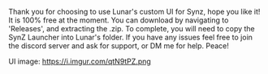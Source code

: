 Thank you for choosing to use Lunar's custom UI for Synz, hope you like it! It is 100% free at the moment. You can download by navigating to 'Releases', and extracting the .zip. To complete, you will need to copy the SynZ Launcher into Lunar's folder. If you have any issues feel free to join the discord server and ask for support, or DM me for help. Peace!

UI image: https://i.imgur.com/qtN9tPZ.png
